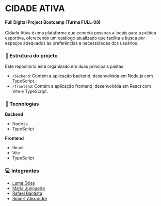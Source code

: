 # CIDADE ATIVA 
#### Full Digital Project Bootcamp (Turma FULL-08)

Cidade Ativa é uma plataforma que conecta pessoas a locais para a prática esportiva, oferecendo um catálogo atualizado que facilita a busca por espaços adequados às preferências e necessidades dos usuários.

### 📁 Estrutura do projeto 

Este repositório está organizado em duas principais pastas:

- `/backend`: Contém a aplicação backend, desenvolvida em Node.js com TypeScript.
- `/frontend`: Contém a aplicação frontend, desenvolvida em React com Vite e TypeScript.

### 🚀  Tecnologias 

**Backend**
  - Node.js
  - TypeScript

**Frontend**
  - React
  - Vite
  - TypeScript


### 💻     Integrantes 

- [Luma Góes](https://github.com/lumamontes)
- [Maria Junqueira](https://github.com/cilolata)
- [Rafael Baptista](https://github.com/rafaeloel)
- [Robert Alexandre](https://github.com/robertalxa)
